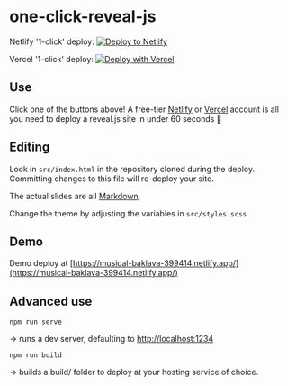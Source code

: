 # one-click-reveal-js

Netlify '1-click' deploy: [![Deploy to Netlify](https://www.netlify.com/img/deploy/button.svg)](https://app.netlify.com/start/deploy?repository=https://github.com/jplomas/one-click-reveal-js)

Vercel '1-click' deploy: [![Deploy with Vercel](https://vercel.com/button)](https://vercel.com/new/clone?repository-url=https%3A%2F%2Fgithub.com%2Fjplomas%2Fone-click-reveal-js&output-directory=build%2F)

## Use

Click one of the buttons above!  A free-tier [Netlify](https://netlify.com) or [Vercel](https://vercel.com/) account is all you need to deploy a reveal.js site in under 60 seconds 🚀

## Editing

Look in ``src/index.html`` in the repository cloned during the deploy.  Committing changes to this file will re-deploy your site.

The actual slides are all [Markdown](https://www.markdownguide.org/basic-syntax/).

Change the theme by adjusting the variables in ``src/styles.scss``

## Demo

Demo deploy at [https://musical-baklava-399414.netlify.app/](https://musical-baklava-399414.netlify.app/)

## Advanced use

```npm run serve```

-> runs a dev server, defaulting to [http://localhost:1234](http://localhost:1234)

```npm run build```

-> builds a build/ folder to deploy at your hosting service of choice.
